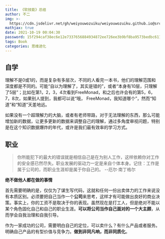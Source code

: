 ```yaml
---
title: 《软技能》总结
author: 不二
img: >-
  https://cdn.jsdelivr.net/gh/weiyouwozuiku/weiyouwozuiku.github.io@src/source/_posts/PageImg/思维进化/软技能.jpg
mathjax: true
date: 2021-10-19 00:04:30
password: 15f294caf38ec6e12e7337656884934872ee726ee3b9bf8ba9573bedbc611d6b
tags: Book
categories: 思维进化
---
```


## 自学

理解不是0或1的，而是复杂有多层次，不同的人看完一本书，他们的理解范围和深度都是不同的。可能“自以为理解了，其实是错的”，或者“本身有10层，只理解了5层”；比如在第1，2，3，4次看到FreeMonad，和之后也许会有的第5，6，7，8次，如果别人提到，我都可以说“哦， FreeMonad，我知道哪个”，然而“知道”和“知道”天差地远。

如果没有一个超理解力的大脑，或者有老师带路，对于无法理解的东西，那么可能增加新的数据，让更多更新的数据来调整自己的理解，通过多角度审视问题，特别是在这个知识数据爆炸的年代，或许是我们最有效率的学习方式。

## 职业

> 你所能犯下的最大的错误就是相信自己是在为别人工作，这样依赖你对工作的安全感已然尽失。职业发展的驱动力一定是来自个体本身。记住：工作是属于公司的，而职业生涯却是属于你自己的。            --厄尔·南丁格尔

**绝不做他人都在做的事情**

首先需要明确的是，仅仅为了谋生写代码，这就和任何一份出卖体力的工作来说没有本质区别。必须要把自己当作一个**公司**来思考，这样才有可能做出良好的商业决策。事实上，你的工资不是取决于你的表现。虽然现在是打工人，但是绝对不能以某个角色固化自己和自己的职业生涯。**可以将公司当作自己面对的一个大主顾**，从而学会自我治理和自我引导。

作为一家成功的公司，需要明白自己的定位，可以卖什么？有什么产品或者服务。明确自己产品的有型价值与竞争力。**做到非同凡响，而非同质化**。